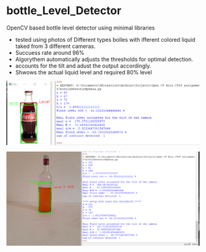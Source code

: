 # bottle_Level_Detector
OpenCV based bottle level detector using minimal libraries

-  tested using photos of Different types bolles with ifferent colored liquid taked from 3 different cameras.
-  Succuess rate around 96%
-  Algorythem automatically adjusts the thresholds for optimal detection.
-  accounts for the tilt and adust the output accordingly.
-  Shwows the actual liquid level and required 80% level


<img alt="Kalman" src="https://github.com/SasaKuruppuarachchi/bottle_Level_Detector/blob/main/run1.png" /></a>

<img alt="Kalman"  src="https://github.com/SasaKuruppuarachchi/bottle_Level_Detector/blob/main/run2.png" />
